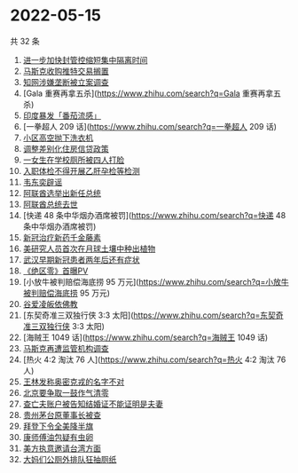 # 2022-05-15

共 32 条

<!-- BEGIN -->
<!-- 最后更新时间 Sun May 15 2022 15:10:13 GMT+0800 (China Standard Time) -->

1. [进一步加快封管控缩短集中隔离时间](https://www.zhihu.com/search?q=进一步加快封管控缩短集中隔离时间)
1. [马斯克收购推特交易搁置](https://www.zhihu.com/search?q=马斯克收购推特交易搁置)
1. [知网涉嫌垄断被立案调查](https://www.zhihu.com/search?q=知网涉嫌垄断被立案调查)
1. [Gala 重赛再拿五杀](https://www.zhihu.com/search?q=Gala 重赛再拿五杀)
1. [印度暴发「番茄流感」](https://www.zhihu.com/search?q=印度暴发「番茄流感」)
1. [一拳超人 209 话](https://www.zhihu.com/search?q=一拳超人 209 话)
1. [小区高空抛下洗衣机](https://www.zhihu.com/search?q=小区高空抛下洗衣机)
1. [调整差别化住房信贷政策](https://www.zhihu.com/search?q=调整差别化住房信贷政策)
1. [一女生在学校厕所被四人打脸](https://www.zhihu.com/search?q=一女生在学校厕所被四人打脸)
1. [入职体检不得开展乙肝孕检等检测](https://www.zhihu.com/search?q=入职体检不得开展乙肝孕检等检测)
1. [韦东奕辟谣](https://www.zhihu.com/search?q=韦东奕辟谣)
1. [阿联酋选举出新任总统](https://www.zhihu.com/search?q=阿联酋选举出新任总统)
1. [阿联酋总统去世](https://www.zhihu.com/search?q=阿联酋总统去世)
1. [快递 48 条中华烟办酒席被罚](https://www.zhihu.com/search?q=快递 48 条中华烟办酒席被罚)
1. [新冠治疗新药千金藤素](https://www.zhihu.com/search?q=新冠治疗新药千金藤素)
1. [美研究人员首次在月球土壤中种出植物](https://www.zhihu.com/search?q=美研究人员首次在月球土壤中种出植物)
1. [武汉早期新冠患者两年后还有症状](https://www.zhihu.com/search?q=武汉早期新冠患者两年后还有症状)
1. [《绝区零》首曝PV](https://www.zhihu.com/search?q=《绝区零》首曝PV)
1. [小放牛被判赔偿海底捞 95 万元](https://www.zhihu.com/search?q=小放牛被判赔偿海底捞 95 万元)
1. [谷爱凌皈依佛教](https://www.zhihu.com/search?q=谷爱凌皈依佛教)
1. [东契奇准三双独行侠 3:3 太阳](https://www.zhihu.com/search?q=东契奇准三双独行侠 3:3 太阳)
1. [海贼王 1049 话](https://www.zhihu.com/search?q=海贼王 1049 话)
1. [马斯克再遭监管机构调查](https://www.zhihu.com/search?q=马斯克再遭监管机构调查)
1. [热火 4:2 淘汰 76 人](https://www.zhihu.com/search?q=热火 4:2 淘汰 76 人)
1. [王林发称奥密克戎的名字不对](https://www.zhihu.com/search?q=王林发称奥密克戎的名字不对)
1. [北京要争取一鼓作气清零](https://www.zhihu.com/search?q=北京要争取一鼓作气清零)
1. [查亡夫账户被告知结婚证不能证明是夫妻](https://www.zhihu.com/search?q=查亡夫账户被告知结婚证不能证明是夫妻)
1. [贵州茅台原董事长被查](https://www.zhihu.com/search?q=贵州茅台原董事长被查)
1. [拜登下令全美降半旗](https://www.zhihu.com/search?q=拜登下令全美降半旗)
1. [康师傅油包疑有虫卵](https://www.zhihu.com/search?q=康师傅油包疑有虫卵)
1. [美方执意邀请台湾方面](https://www.zhihu.com/search?q=美方执意邀请台湾方面)
1. [大妈们公厕外排队狂抽厕纸](https://www.zhihu.com/search?q=大妈们公厕外排队狂抽厕纸)

<!-- END -->
